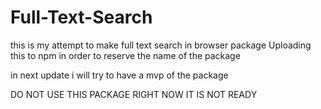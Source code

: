 # Full-Text-Search

this is my attempt to make full text search in browser package
Uploading this to npm in  order to reserve the name of the package

in next update i will try to have a mvp of the package

DO NOT USE THIS PACKAGE RIGHT NOW IT IS NOT READY
